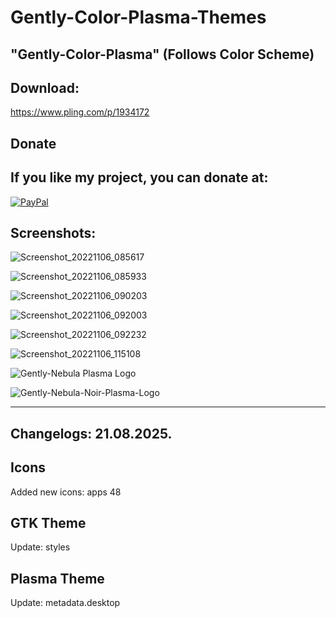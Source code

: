 # Gently-Color-Plasma-Themes

"Gently-Color-Plasma" (Follows Color Scheme)
--------------------------------------------

Download:
---------

https://www.pling.com/p/1934172

<html>
  <head>
    <meta charset="utf-8" />
  </head>
  <body>
    <h2>Donate</h2>
    <h2>If you like my project, you can donate at:</h2>
    <a href="https://www.paypal.com/paypalme/VesnaLazic">
    <img src="PayPal.png" alt="PayPal" />
    </a>
  </body>
</html>



Screenshots:
-------------

![Screenshot_20221106_085617](https://user-images.githubusercontent.com/45247573/200539930-34adf549-a410-49a4-98a0-5c257dd552eb.png)

![Screenshot_20221106_085933](https://user-images.githubusercontent.com/45247573/200540050-08f8475f-cde9-47c0-9b54-e4427fbe4878.png)

![Screenshot_20221106_090203](https://user-images.githubusercontent.com/45247573/200540187-9cf23471-d407-4c15-bff3-56a1db979bf7.jpg)

![Screenshot_20221106_092003](https://user-images.githubusercontent.com/45247573/200540258-a4e26edd-5ea3-453f-af8a-5d29ce57e448.jpg)

![Screenshot_20221106_092232](https://user-images.githubusercontent.com/45247573/200540317-9ab43a14-47b1-41e7-b4f4-5ea766316cb6.png)

![Screenshot_20221106_115108](https://user-images.githubusercontent.com/45247573/200540360-5a080e00-5a7e-4994-ab4d-30b2e0883657.png)

![Gently-Nebula Plasma Logo](https://github.com/user-attachments/assets/512d868c-e46a-4985-bc5a-c441081c7c0e)

![Gently-Nebula-Noir-Plasma-Logo](https://github.com/user-attachments/assets/5e3f0ab3-8492-4deb-a746-631b97001166)

____________________________________________________________________________________________________________________________________



Changelogs: 21.08.2025.
----------------------

Icons
-----

Added new icons: apps 48

GTK Theme
---------

Update: styles

Plasma Theme
------------

Update: metadata.desktop





